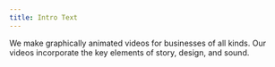 ```yaml
---
title: Intro Text
---
```

We make graphically animated videos for businesses of all kinds. Our videos incorporate the key elements of story, design, and sound.